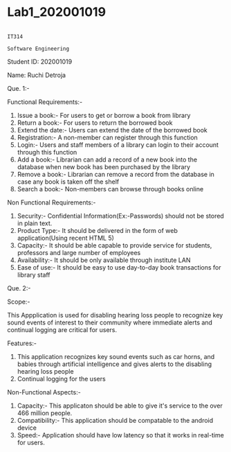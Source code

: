 # Lab1_202001019
                                                                              IT314
                                                                        Software Engineering
                                                                        
                                                                        
                                                                        

Student ID: 202001019

Name: Ruchi Detroja


Que. 1:-


Functional Requirements:-

1) Issue a book:- For users to get or borrow a book from library
2) Return a book:- For users to return the borrowed book
3) Extend the date:-  Users can extend the date of the borrowed book
4) Registration:-  A non-member can register through this function
5) Login:- Users and staff members of a library can login to their account through this function
6) Add a book:- Librarian can add a record of a new book into the database when new book has been purchased by the library
7) Remove a book:- Librarian can remove a record from the database in case any book is taken off the shelf
8) Search a book:- Non-members can browse through books online


Non Functional Requirements:-

1) Security:-  Confidential Information(Ex:-Passwords) should not be stored in plain text.
2) Product Type:-  It should be delivered in the form of web application(Using recent HTML 5)
3) Capacity:- It should be able capable to provide service for students, professors and large number of employees
4) Availability:- It should be only available through institute LAN
5) Ease of use:- It should be easy to use day-to-day book transactions for library staff 


Que. 2:-


Scope:-

This Appplication is used for disabling hearing loss people to recognize key sound events of interest to their community where immediate alerts and continual logging are critical for users.

Features:-

1) This application recognizes key sound events such as car horns, and babies through artificial intelligence and gives alerts to the disabling hearing loss people
2) Continual logging for the users

Non-Functional Aspects:-

1) Capacity:- This applicaton should be able to give it's service to the over 466 million people.
2) Compatibility:- This application should be compatable to the android device
3) Speed:- Application should have low latency so that it works in real-time for users.
